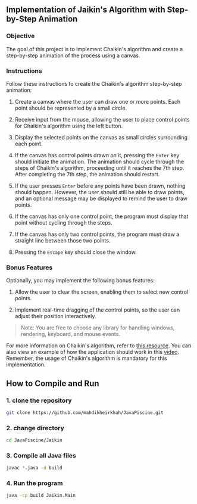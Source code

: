 ## Implementation of Jaikin's Algorithm with Step-by-Step Animation

### Objective

The goal of this project is to implement Chaikin's algorithm and create a step-by-step animation of the process using a canvas.

### Instructions

Follow these instructions to create the Chaikin's algorithm step-by-step animation:

1. Create a canvas where the user can draw one or more points. Each point should be represented by a small circle.

2. Receive input from the mouse, allowing the user to place control points for Chaikin's algorithm using the left button.

3. Display the selected points on the canvas as small circles surrounding each point.

4. If the canvas has control points drawn on it, pressing the `Enter` key should initiate the animation. The animation should cycle through the steps of Chaikin's algorithm, proceeding until it reaches the 7th step. After completing the 7th step, the animation should restart.

5. If the user presses `Enter` before any points have been drawn, nothing should happen. However, the user should still be able to draw points, and an optional message may be displayed to remind the user to draw points.

6. If the canvas has only one control point, the program must display that point without cycling through the steps.

7. If the canvas has only two control points, the program must draw a straight line between those two points.

8. Pressing the `Escape` key should close the window.

### Bonus Features

Optionally, you may implement the following bonus features:

1. Allow the user to clear the screen, enabling them to select new control points.

2. Implement real-time dragging of the control points, so the user can adjust their position interactively.

> Note: You are free to choose any library for handling windows, rendering, keyboard, and mouse events.

For more information on Chaikin's algorithm, refer to [this resource](http://graphics.cs.ucdavis.edu/education/CAGDNotes/Chaikins-Algorithm/Chaikins-Algorithm.html). You can also view an example of how the application should work in this [video](https://youtu.be/PbB2eKnA2QI). Remember, the usage of Chaikin's algorithm is mandatory for this implementation.

## How to Compile and Run
### 1. clone the repository
```bash
git clone https://github.com/mahdikheirkhah/JavaPiscine.git
```
### 2. change directory
```bash
cd JavaPiscine/Jaikin
```
### 3. Compile all Java files

```bash
javac *.java -d build
```

### 4. Run the program

```bash
java -cp build Jaikin.Main
```
